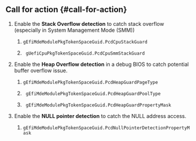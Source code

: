 <!--- @file
  Additional Overflow Detection file: -Call for action

  Copyright (c) 2018, Intel Corporation. All rights reserved.<BR>

  Redistribution and use in source (original document form) and 'compiled'
  forms (converted to PDF, epub, HTML and other formats) with or without
  modification, are permitted provided that the following conditions are met:

  1) Redistributions of source code (original document form) must retain the
     above copyright notice, this list of conditions and the following
     disclaimer as the first lines of this file unmodified.

  2) Redistributions in compiled form (transformed to other DTDs, converted to
     PDF, epub, HTML and other formats) must reproduce the above copyright
     notice, this list of conditions and the following disclaimer in the
     documentation and/or other materials provided with the distribution.

  THIS DOCUMENTATION IS PROVIDED BY TIANOCORE PROJECT "AS IS" AND ANY EXPRESS OR
  IMPLIED WARRANTIES, INCLUDING, BUT NOT LIMITED TO, THE IMPLIED WARRANTIES OF
  MERCHANTABILITY AND FITNESS FOR A PARTICULAR PURPOSE ARE DISCLAIMED. IN NO
  EVENT SHALL TIANOCORE PROJECT  BE LIABLE FOR ANY DIRECT, INDIRECT, INCIDENTAL,
  SPECIAL, EXEMPLARY, OR CONSEQUENTIAL DAMAGES (INCLUDING, BUT NOT LIMITED TO,
  PROCUREMENT OF SUBSTITUTE GOODS OR SERVICES; LOSS OF USE, DATA, OR PROFITS;
  OR BUSINESS INTERRUPTION) HOWEVER CAUSED AND ON ANY THEORY OF LIABILITY,
  WHETHER IN CONTRACT, STRICT LIABILITY, OR TORT (INCLUDING NEGLIGENCE OR
  OTHERWISE) ARISING IN ANY WAY OUT OF THE USE OF THIS DOCUMENTATION, EVEN IF
  ADVISED OF THE POSSIBILITY OF SUCH DAMAGE.

-->

## Call for action {#call-for-action}

1.  Enable the **Stack Overflow detection** to catch stack overflow (especially in System Management Mode (SMM))

    1.  `gEfiMdeModulePkgTokenSpaceGuid.PcdCpuStackGuard`

    2. ` gUefiCpuPkgTokenSpaceGuid.PcdCpuSmmStackGuard`

2.  Enable the **Heap Overflow detection** in a debug BIOS to catch potential buffer overflow issue.

    1.  `gEfiMdeModulePkgTokenSpaceGuid.PcdHeapGuardPageType`

    2. ` gEfiMdeModulePkgTokenSpaceGuid.PcdHeapGuardPoolType`

    3. ` gEfiMdeModulePkgTokenSpaceGuid.PcdHeapGuardPropertyMask`

3.  Enable the **NULL pointer detection** to catch the NULL address access.

    1.  `gEfiMdeModulePkgTokenSpaceGuid.PcdNullPointerDetectionPropertyMask`